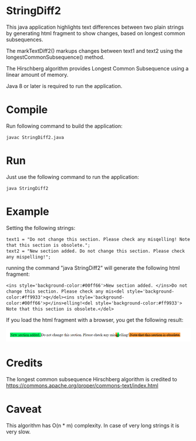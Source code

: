 # StringDiff2
This java application highlights text differences between two plain strings by generating html fragment to show changes, based on longest common subsequences.

The markTextDiff2() markups changes between text1 and text2 using the longestCommonSubsequence() method.

The Hirschberg algorithm provides Longest Common Subsequence using a linear amount of memory.

Java 8 or later is required to run the application.

# Compile
Run following command to build the application:
```
javac StringDiff2.java
```

# Run
Just use the following command to run the application:
```
java StringDiff2
```

# Example

Setting the following strings:
```
text1 = "Do not change this section. Please check any misqelling! Note that this section is obsolete.";
text2 = "New section added. Do not change this section. Please check any mispelling!";
```
running the command "java StringDiff2" will generate the following html fragment:
```
<ins style='background-color:#00ff66'>New section added. </ins>Do not change this section. Please check any mis<del style='background-color:#ff9933'>q</del><ins style='background-color:#00ff66'>p</ins>elling!<del style='background-color:#ff9933'> Note that this section is obsolete.</del>
```
If you load the html fragment with a browser, you get the following result:

![html fragment in a browser](diff_html_rendering.png)

# Credits
The longest common subsequence Hirschberg algorithm is credited to https://commons.apache.org/proper/commons-text/index.html

# Caveat
This algorithm has O(n * m) complexity. In case of very long strings it is very slow.
